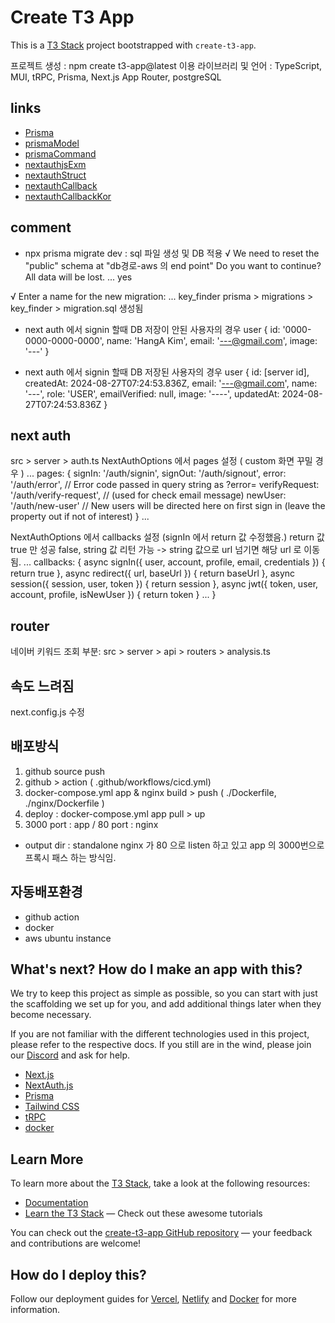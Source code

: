 # Create T3 App

This is a [T3 Stack](https://create.t3.gg/) project bootstrapped with `create-t3-app`.

프로젝트 생성 : npm create t3-app@latest
이용 라이브러리 및 언어 : TypeScript, MUI, tRPC, Prisma, Next.js App Router, postgreSQL

## links

- [Prisma](https://prisma.io)
- [prismaModel](https://velog.io/@ltnscp9028/Prisma-Model-%EB%84%8C-%EB%88%84%EA%B5%AC%EB%8B%88)
- [prismaCommand](https://defineall.tistory.com/1052)
- [nextauthjsExm](https://github.com/nextauthjs/next-auth/blob/main/apps/examples/nextjs/auth.ts)
- [nextauthStruct](https://all-dev-kang.tistory.com/entry/Nextjs-NextAuth%EC%99%80-Prisma%EB%A1%9C-%EC%9D%B8%EC%A6%9D-%EA%B8%B0%EB%8A%A5-%EA%B5%AC%ED%98%84%ED%95%98%EA%B8%B0)
- [nextauthCallback](https://next-auth.js.org/configuration/callbacks)
- [nextauthCallbackKor](https://velog.io/@j_wisdom_h/next-auth)

## comment

- npx prisma migrate dev : sql 파일 생성 및 DB 적용
  √ We need to reset the "public" schema at "db경로-aws 의 end point"
  Do you want to continue? All data will be lost. ... yes

√ Enter a name for the new migration: ... key_finder
prisma > migrations > key_finder > migration.sql 생성됨

- next auth 에서 signin 할때 DB 저장이 안된 사용자의 경우
  user {
  id: '0000-0000-0000-0000',
  name: 'HangA Kim',
  email: '---@gmail.com',
  image: '---'
  }

- next auth 에서 signin 할때 DB 저장된 사용자의 경우
  user {
  id: [server id],
  createdAt: 2024-08-27T07:24:53.836Z,
  email: '---@gmail.com',
  name: '---',
  role: 'USER',
  emailVerified: null,
  image: '----',
  updatedAt: 2024-08-27T07:24:53.836Z
  }

## next auth

src > server > auth.ts
NextAuthOptions 에서 pages 설정 ( custom 화면 꾸밀 경우 )
...
pages: {
signIn: '/auth/signin',
signOut: '/auth/signout',
error: '/auth/error', // Error code passed in query string as ?error=
verifyRequest: '/auth/verify-request', // (used for check email message)
newUser: '/auth/new-user' // New users will be directed here on first sign in (leave the property out if not of interest)
}
...

NextAuthOptions 에서 callbacks 설정 (signIn 에서 return 값 수정했음.)
return 값 true 만 성공
false, string 값 리턴 가능 -> string 값으로 url 넘기면 해당 url 로 이동됨.
...
callbacks: {
async signIn({ user, account, profile, email, credentials }) {
return true
},
async redirect({ url, baseUrl }) {
return baseUrl
},
async session({ session, user, token }) {
return session
},
async jwt({ token, user, account, profile, isNewUser }) {
return token
}
...
}

## router

네이버 키워드 조회 부분: src > server > api > routers > analysis.ts

## 속도 느려짐

next.config.js 수정

## 배포방식

1. github source push
2. github > action ( .github/workflows/cicd.yml)
3. docker-compose.yml app & nginx build > push ( ./Dockerfile, ./nginx/Dockerfile )
4. deploy : docker-compose.yml app pull > up
5. 3000 port : app / 80 port : nginx

- output dir : standalone
  nginx 가 80 으로 listen 하고 있고 app 의 3000번으로 프록시 패스 하는 방식임.

## 자동배포환경

- github action
- docker
- aws ubuntu instance

## What's next? How do I make an app with this?

We try to keep this project as simple as possible, so you can start with just the scaffolding we set up for you, and add additional things later when they become necessary.

If you are not familiar with the different technologies used in this project, please refer to the respective docs. If you still are in the wind, please join our [Discord](https://t3.gg/discord) and ask for help.

- [Next.js](https://nextjs.org)
- [NextAuth.js](https://next-auth.js.org)
- [Prisma](https://prisma.io)
- [Tailwind CSS](https://tailwindcss.com)
- [tRPC](https://trpc.io)
- [docker](https://create.t3.gg/en/deployment/docker)

## Learn More

To learn more about the [T3 Stack](https://create.t3.gg/), take a look at the following resources:

- [Documentation](https://create.t3.gg/)
- [Learn the T3 Stack](https://create.t3.gg/en/faq#what-learning-resources-are-currently-available) — Check out these awesome tutorials

You can check out the [create-t3-app GitHub repository](https://github.com/t3-oss/create-t3-app) — your feedback and contributions are welcome!

## How do I deploy this?

Follow our deployment guides for [Vercel](https://create.t3.gg/en/deployment/vercel), [Netlify](https://create.t3.gg/en/deployment/netlify) and [Docker](https://create.t3.gg/en/deployment/docker) for more information.
